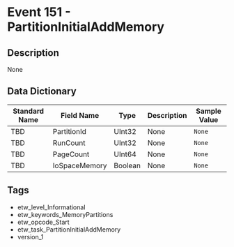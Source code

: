 # Event 151 - PartitionInitialAddMemory

## Description
None

## Data Dictionary
|Standard Name|Field Name|Type|Description|Sample Value|
|---|---|---|---|---|
|TBD|PartitionId|UInt32|None|`None`|
|TBD|RunCount|UInt32|None|`None`|
|TBD|PageCount|UInt64|None|`None`|
|TBD|IoSpaceMemory|Boolean|None|`None`|

## Tags
* etw_level_Informational
* etw_keywords_MemoryPartitions
* etw_opcode_Start
* etw_task_PartitionInitialAddMemory
* version_1